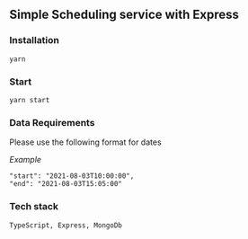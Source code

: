 ## Simple Scheduling service with Express

### Installation

`yarn`

### Start

`yarn start`


### Data Requirements
Please use the following format for dates

*Example*

    "start": "2021-08-03T10:00:00",
    "end": "2021-08-03T15:05:00"
### Tech stack
`TypeScript, Express, MongoDb`


